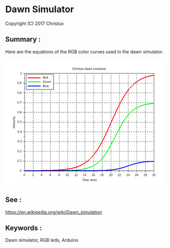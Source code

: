 # Dawn Simulator

Copyright (C) 2017 Christux

## Summary :

Here are the equations of the RGB color curves used in the dawn simulator.

<p align="center">
  <img src="Curves.png"/>
</p>


## See :

<a href="https://en.wikipedia.org/wiki/Dawn_simulation">https://en.wikipedia.org/wiki/Dawn_simulation</a></br>


## Keywords :

Dawn simulator, RGB leds, Arduino

